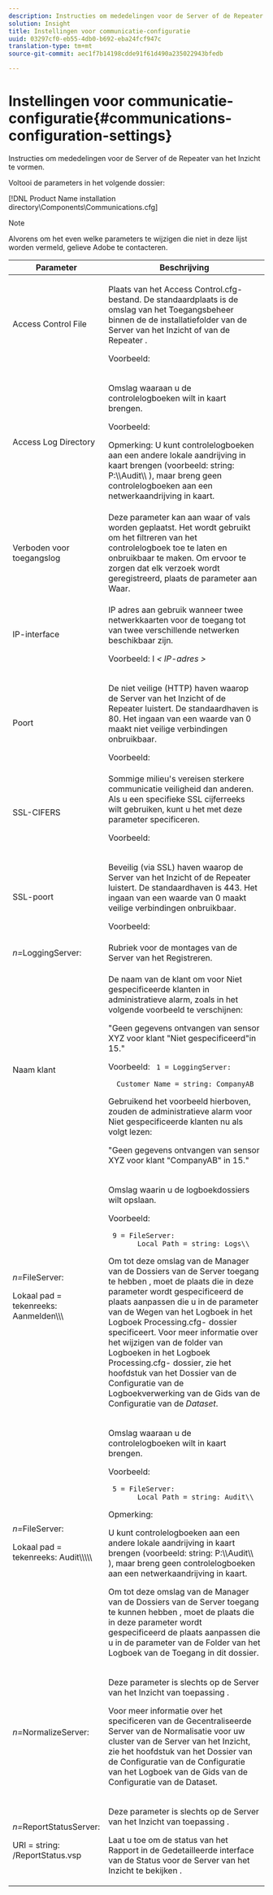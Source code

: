 ```yaml
---
description: Instructies om mededelingen voor de Server of de Repeater van het Inzicht te vormen.
solution: Insight
title: Instellingen voor communicatie-configuratie
uuid: 03297cf0-eb55-4db0-b692-eba24fcf947c
translation-type: tm+mt
source-git-commit: aec1f7b14198cdde91f61d490a235022943bfedb

---
```



# Instellingen voor communicatie-configuratie{#communications-configuration-settings}

Instructies om mededelingen voor de Server of de Repeater van het Inzicht te vormen.

Voltooi de parameters in het volgende dossier:

[!DNL Product Name installation directory\Components\Communications.cfg]

>[!NOTE]
>
>Alvorens om het even welke parameters te wijzigen die niet in deze lijst worden vermeld, gelieve Adobe te contacteren.

<table id="table_C87F1150E53548F484A8C0CFE91F1079"> 
 <thead> 
  <tr> 
   <th colname="col1" class="entry"> Parameter </th> 
   <th colname="col2" class="entry"> Beschrijving </th> 
  </tr> 
 </thead>
 <tbody> 
  <tr> 
   <td colname="col1"> Access Control File </td> 
   <td colname="col2"> <p>Plaats van het <span class="filepath"> Access Control.cfg- </span> bestand. De standaardplaats is de <span class="filepath"> omslag van het Toegangsbeheer </span> binnen de de installatiefolder van de Server van het <span class="keyword"> Inzicht </span> of van de <span class="wintitle"> Repeater </span> . </p> <p>Voorbeeld: <filepath></filepath> </p> </td> 
  </tr> 
  <tr> 
   <td colname="col1"> Access Log Directory </td> 
   <td colname="col2"> <p>Omslag waaraan u de controlelogboeken wilt in kaart brengen. </p> <p>Voorbeeld: <filepath></filepath> </p> <p> <p>Opmerking:  U kunt controlelogboeken aan een andere lokale aandrijving in kaart brengen (voorbeeld: <span class="filepath"> string: P:\\Audit\\ </span>), maar breng geen controlelogboeken aan een netwerkaandrijving in kaart. </p> </p> </td> 
  </tr> 
  <tr> 
   <td colname="col1"> Verboden voor toegangslog </td> 
   <td colname="col2"> Deze parameter kan aan waar of vals worden geplaatst. Het wordt gebruikt om het filtreren van het controlelogboek toe te laten en onbruikbaar te maken. Om ervoor te zorgen dat elk verzoek wordt geregistreerd, plaats de parameter aan Waar. </td> 
  </tr> 
  <tr> 
   <td colname="col1"> IP-interface </td> 
   <td colname="col2"> <p>IP adres aan gebruik wanneer twee netwerkkaarten voor de toegang tot van twee verschillende netwerken beschikbaar zijn. </p> <p>Voorbeeld: I <filepath></filepath><i>&lt; <span class="filepath"> IP-adres </span>&gt;</i> </p> </td> 
  </tr> 
  <tr> 
   <td colname="col1"> Poort </td> 
   <td colname="col2"> <p>De niet veilige (HTTP) haven waarop de Server van het <span class="keyword"> Inzicht </span> of de <span class="wintitle"> Repeater </span> luistert. De standaardhaven is 80. Het ingaan van een waarde van 0 maakt niet veilige verbindingen onbruikbaar. </p> <p>Voorbeeld: <filepath></filepath> </p> </td> 
  </tr> 
  <tr> 
   <td colname="col1"> SSL-CIFERS </td> 
   <td colname="col2"> Sommige milieu's vereisen sterkere communicatie veiligheid dan anderen. Als u een specifieke SSL cijferreeks wilt gebruiken, kunt u het met deze parameter specificeren. <p>Voorbeeld: <filepath></filepath> </p> </td> 
  </tr> 
  <tr> 
   <td colname="col1"> SSL-poort </td> 
   <td colname="col2"> <p>Beveilig (via SSL) haven waarop de <span class="keyword"> Server van het Inzicht </span> of de <span class="wintitle"> Repeater </span> luistert. De standaardhaven is 443. Het ingaan van een waarde van 0 maakt veilige verbindingen onbruikbaar. </p> <p>Voorbeeld: <span class="filepath"></span> </p> <filepath></filepath> </td> 
  </tr> 
  <tr> 
   <td colname="col1"> <i>n=</i>LoggingServer: </td> 
   <td colname="col2"> Rubriek voor de montages van de Server van het Registreren. </td> 
  </tr> 
  <tr> 
   <td colname="col1"> Naam klant </td> 
   <td colname="col2"> <p>De naam van de klant om voor Niet gespecificeerde klanten in administratieve alarm, zoals in het volgende voorbeeld te verschijnen: </p> <p>"Geen gegevens ontvangen van sensor XYZ voor klant "Niet gespecificeerd"in 15." </p> <p>Voorbeeld: <code> 1&nbsp;=&nbsp;LoggingServer:&nbsp; 
      &nbsp;&nbsp;Customer&nbsp;Name&nbsp;=&nbsp;string:&nbsp;CompanyAB </code> </p> <p>Gebruikend het voorbeeld hierboven, zouden de administratieve alarm voor Niet gespecificeerde klanten nu als volgt lezen: </p> <p>"Geen gegevens ontvangen van sensor XYZ voor klant "CompanyAB" in 15." </p> </td> 
  </tr> 
  <tr> 
   <td colname="col1"> <p> <i>n=</i>FileServer: </p> <p> Lokaal pad = tekenreeks: Aanmelden\\\ </p> </td> 
   <td colname="col2"> <p>Omslag waarin u de logboekdossiers wilt opslaan. </p> <p>Voorbeeld: </p> <code> 9&nbsp;=&nbsp;FileServer:&nbsp; 
     &nbsp;&nbsp;Local&nbsp;Path&nbsp;=&nbsp;string:&nbsp;Logs\\ </code> <p>Om tot deze omslag van de Manager van de Dossiers van de <span class="wintitle"> Server toegang te hebben </span>, moet de plaats die in deze parameter wordt gespecificeerd de plaats aanpassen die u in de parameter van de Wegen van het Logboek in het <span class="filepath"> Logboek Processing.cfg- </span> dossier specificeert. Voor meer informatie over het wijzigen van de folder van Logboeken in het <span class="filepath"> Logboek Processing.cfg- </span> dossier, zie het hoofdstuk van het Dossier van de Configuratie van de Logboekverwerking van de Gids van de Configuratie van de <i>Dataset</i>. </p> </td> 
  </tr> 
  <tr> 
   <td colname="col1"> <p> <i>n=</i>FileServer: </p> <p> Lokaal pad = tekenreeks: Audit\\\\\ </p> </td> 
   <td colname="col2"> <p>Omslag waaraan u de controlelogboeken wilt in kaart brengen. </p> <p>Voorbeeld: </p> <code> 5&nbsp;=&nbsp;FileServer:&nbsp; 
     &nbsp;&nbsp;Local&nbsp;Path&nbsp;=&nbsp;string:&nbsp;Audit\\ </code> <p>Opmerking:  <p>U kunt controlelogboeken aan een andere lokale aandrijving in kaart brengen (voorbeeld: <span class="filepath"> string: P:\\Audit\\ </span>), maar breng geen controlelogboeken aan een netwerkaandrijving in kaart. </p> <p>Om tot deze omslag van de Manager van de Dossiers van de <span class="wintitle"> Server toegang te kunnen hebben </span>, moet de plaats die in deze parameter wordt gespecificeerd de plaats aanpassen die u in de parameter van de Folder van het Logboek van de Toegang in dit dossier. </p> </p> </td> 
  </tr> 
  <tr> 
   <td colname="col1"> <i>n=</i>NormalizeServer: </td> 
   <td colname="col2"> <p>Deze parameter is slechts op de Server van het <span class="keyword"> Inzicht van toepassing </span>. </p> <p>Voor meer informatie over het specificeren van de Gecentraliseerde Server van de Normalisatie voor uw <span class="keyword"> cluster van de Server van het Inzicht, zie het hoofdstuk van het Dossier van de Configuratie van de Configuratie van het Logboek van de Gids </span> van de Configuratie van de <i></i>Dataset. </p> </td> 
  </tr> 
  <tr> 
   <td colname="col1"> <p> <i>n=</i>ReportStatusServer: </p> <p> URI = string: /ReportStatus.vsp </p> </td> 
   <td colname="col2"> <p>Deze parameter is slechts op de Server van het <span class="keyword"> Inzicht van toepassing </span>. </p> <p>Laat u toe om de <span class="keyword"> status van het Rapport in de Gedetailleerde interface van de Status voor de Server van het </span> Inzicht te bekijken <span class="keyword"> </span>. </p> </td> 
  </tr> 
 </tbody> 
</table>

